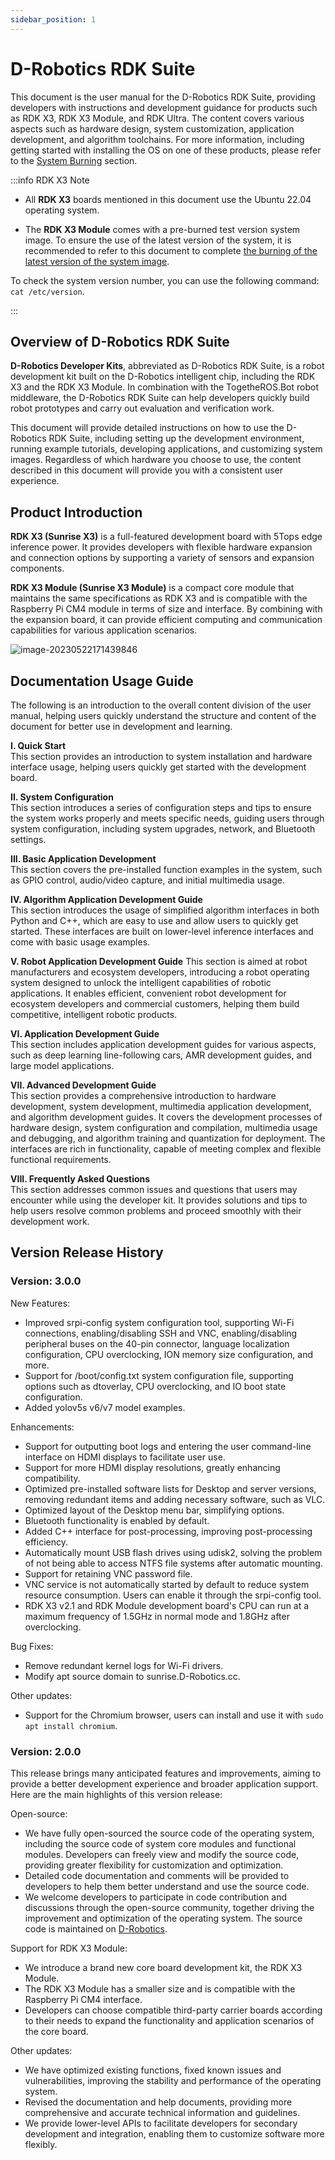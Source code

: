 ```yaml
---
sidebar_position: 1
---
```


# D-Robotics RDK Suite

This document is the user manual for the D-Robotics RDK Suite, providing developers with instructions and development guidance for products such as RDK X3, RDK X3 Module, and RDK Ultra. The content covers various aspects such as hardware design, system customization, application development, and algorithm toolchains. For more information, including getting started with installing the OS on one of these products, please refer to the [System Burning](/install_os) section.

:::info RDK X3 Note

- All **RDK X3** boards mentioned in this document use the Ubuntu 22.04 operating system.

- The **RDK X3 Module** comes with a pre-burned test version system image. To ensure the use of the latest version of the system, it is recommended to refer to this document to complete [the burning of the latest version of the system image](/install_os).

To check the system version number, you can use the following command: `cat /etc/version`.

:::



## Overview of D-Robotics RDK Suite

**D-Robotics Developer Kits**, abbreviated as D-Robotics RDK Suite, is a robot development kit built on the D-Robotics intelligent chip, including the RDK X3 and the RDK X3 Module. In combination with the TogetheROS.Bot robot middleware, the D-Robotics RDK Suite can help developers quickly build robot prototypes and carry out evaluation and verification work.

This document will provide detailed instructions on how to use the D-Robotics RDK Suite, including setting up the development environment, running example tutorials, developing applications, and customizing system images. Regardless of which hardware you choose to use, the content described in this document will provide you with a consistent user experience.

## Product Introduction

**RDK X3 (Sunrise X3)** is a full-featured development board with 5Tops edge inference power. It provides developers with flexible hardware expansion and connection options by supporting a variety of sensors and expansion components.

**RDK X3 Module (Sunrise X3 Module)** is a compact core module that maintains the same specifications as RDK X3 and is compatible with the Raspberry Pi CM4 module in terms of size and interface. By combining with the expansion board, it can provide efficient computing and communication capabilities for various application scenarios.

![image-20230522171439846](../../../../static/img/image-rdk-serials_en.jpg)


## Documentation Usage Guide

The following is an introduction to the overall content division of the user manual, helping users quickly understand the structure and content of the document for better use in development and learning.

**I. Quick Start**  
This section provides an introduction to system installation and hardware interface usage, helping users quickly get started with the development board.  

**II. System Configuration**  
This section introduces a series of configuration steps and tips to ensure the system works properly and meets specific needs, guiding users through system configuration, including system upgrades, network, and Bluetooth settings.  

**III. Basic Application Development**  
This section covers the pre-installed function examples in the system, such as GPIO control, audio/video capture, and initial multimedia usage.  

**IV. Algorithm Application Development Guide**  
This section introduces the usage of simplified algorithm interfaces in both Python and C++, which are easy to use and allow users to quickly get started. These interfaces are built on lower-level inference interfaces and come with basic usage examples.  

**V. Robot Application Development Guide**
This section is aimed at robot manufacturers and ecosystem developers, introducing a robot operating system designed to unlock the intelligent capabilities of robotic applications. It enables efficient, convenient robot development for ecosystem developers and commercial customers, helping them build competitive, intelligent robotic products.

**VI. Application Development Guide**  
This section includes application development guides for various aspects, such as deep learning line-following cars, AMR development guides, and large model applications.  

**VII. Advanced Development Guide**  
This section provides a comprehensive introduction to hardware development, system development, multimedia application development, and algorithm development guides. It covers the development processes of hardware design, system configuration and compilation, multimedia usage and debugging, and algorithm training and quantization for deployment. The interfaces are rich in functionality, capable of meeting complex and flexible functional requirements.  

**VIII. Frequently Asked Questions**  
This section addresses common issues and questions that users may encounter while using the developer kit. It provides solutions and tips to help users resolve common problems and proceed smoothly with their development work.

## Version Release History

### Version: 3.0.0

New Features:

- Improved srpi-config system configuration tool, supporting Wi-Fi connections, enabling/disabling SSH and VNC, enabling/disabling peripheral buses on the 40-pin connector, language localization configuration, CPU overclocking, ION memory size configuration, and more.
- Support for /boot/config.txt system configuration file, supporting options such as dtoverlay, CPU overclocking, and IO boot state configuration.
- Added yolov5s v6/v7 model examples.

Enhancements:

- Support for outputting boot logs and entering the user command-line interface on HDMI displays to facilitate user use.
- Support for more HDMI display resolutions, greatly enhancing compatibility.
- Optimized pre-installed software lists for Desktop and server versions, removing redundant items and adding necessary software, such as VLC.
- Optimized layout of the Desktop menu bar, simplifying options.
- Bluetooth functionality is enabled by default.
- Added C++ interface for post-processing, improving post-processing efficiency.
- Automatically mount USB flash drives using udisk2, solving the problem of not being able to access NTFS file systems after automatic mounting.
- Support for retaining VNC password file.
- VNC service is not automatically started by default to reduce system resource consumption. Users can enable it through the srpi-config tool.
- RDK X3 v2.1 and RDK Module development board's CPU can run at a maximum frequency of 1.5GHz in normal mode and 1.8GHz after overclocking.

Bug Fixes: 
- Remove redundant kernel logs for Wi-Fi drivers.
- Modify apt source domain to sunrise.D-Robotics.cc.

Other updates:

- Support for the Chromium browser, users can install and use it with `sudo apt install chromium`.

### Version: 2.0.0

This release brings many anticipated features and improvements, aiming to provide a better development experience and broader application support. Here are the main highlights of this version release:

Open-source:

- We have fully open-sourced the source code of the operating system, including the source code of system core modules and functional modules. Developers can freely view and modify the source code, providing greater flexibility for customization and optimization.
- Detailed code documentation and comments will be provided to developers to help them better understand and use the source code.
- We welcome developers to participate in code contribution and discussions through the open-source community, together driving the improvement and optimization of the operating system. The source code is maintained on [D-Robotics](https://github.com/D-Robotics).

Support for RDK X3 Module:

- We introduce a brand new core board development kit, the RDK X3 Module.
- The RDK X3 Module has a smaller size and is compatible with the Raspberry Pi CM4 interface.
- Developers can choose compatible third-party carrier boards according to their needs to expand the functionality and application scenarios of the core board.

Other updates:

- We have optimized existing functions, fixed known issues and vulnerabilities, improving the stability and performance of the operating system.
- Revised the documentation and help documents, providing more comprehensive and accurate technical information and guidelines.
- We provide lower-level APIs to facilitate developers for secondary development and integration, enabling them to customize software more flexibly.
